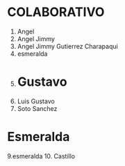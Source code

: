 # COLABORATIVO
1. Angel
2. Angel Jimmy
3. Angel Jimmy Gutierrez Charapaqui
5. esmeralda
6. # Gustavo
7. Luis Gustavo
8. Soto Sanchez
# Esmeralda
9.esmeralda
10. Castillo
